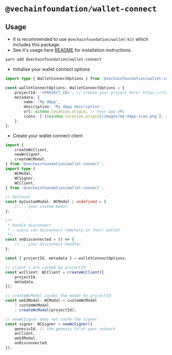 # `@vechainfoundation/wallet-connect`

## Usage

-   It is recommended to use `@vechainfoundation/wallet-kit` which includes this package.
-   See it's usage here [README](../wallet-kit/README.md) for installation instructions.

```bash
yarn add @vechainfoundation/wallet-connect
```

-   Initialise your wallet connect options

```typescript
import type { WalletConnectOptions } from '@vechainfoundation/wallet-connect';

const walletConnectOptions: WalletConnectOptions = {
    projectId: '<PROJECT_ID>', // Create your project here: https://cloud.walletconnect.com/sign-up
    metadata: {
        name: 'My dApp',
        description: 'My dApp description',
        url: window.location.origin, // Your app URL
        icons: [`${window.location.origin}/images/my-dapp-icon.png`], // Your app Icon
    },
};
```

-   Create your wallet connect client

```typescript
import {
    createWcClient,
    newWcSigner,
    createWcModal,
} from '@vechainfoundation/wallet-connect';
import type {
    WCModal,
    WCSigner,
    WCClient,
} from '@vechainfoundation/wallet-connect';

// Optional
const myCustomModal: WCModal | undefined = {
    //... your custom modal
};

/**
 * Handle disconnect
 * - users can disconnect remotely in their wallet
 */
const onDisconnected = () => {
    //... your disconnect handler
};

const { projectId, metadata } = walletConnectOptions;

// client's are cached by projectId
const wcClient: WCClient = createWcClient({
    projectId,
    metadata,
});

// createWcModal caches the modal by projectId
const web3Modal: WCModal = customWcModal
    ? customWcModal
    : createWcModal(projectId);

// newWcSigner does not cache the signer
const signer: WCSigner = newWcSigner({
    genesisId, // the genesis Id of your network
    wcClient,
    web3Modal,
    onDisconnected,
});
```
